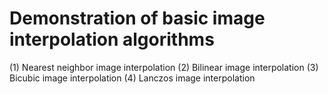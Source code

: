 # Demonstration of basic image interpolation algorithms
(1) Nearest neighbor image interpolation
(2) Bilinear image interpolation
(3) Bicubic image interpolation
(4) Lanczos image interpolation

